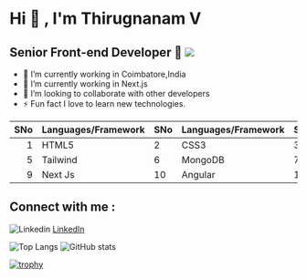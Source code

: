 # Hi 👋 , I'm Thirugnanam V 
 
  ## Senior Front-end Developer :rocket:   <img src="https://hits.seeyoufarm.com/api/count/incr/badge.svg?url=https%3A%2F%2Fgithub.com%2F{username}1212%2Fhit-counter">
 

- 🔭 I’m currently working in Coimbatore,India
- 🌱 I’m currently working in  Next.js
- 👯 I’m looking to collaborate with other developers
- ⚡️ Fun fact I love to learn new technologies.

| SNo| Languages/Framework     | SNo| Languages/Framework     | SNo| Languages/Framework     | SNo| Languages     |             
|-----:|---------------|------|---------------|------|---------------|------|---------------|
|     1|   HTML5     |     2| CSS3         |     3|   SASS  |     4| PHP   |
|     5| Tailwind    |     6| MongoDB       |     7| React       |     8| MYSQL         |
|     9| Next Js      |    10| Angular         |    11|        |    12|         |



## Connect with me : 
![Linkedin](https://i.stack.imgur.com/gVE0j.png) [LinkedIn](https://www.linkedin.com/in/thiruvts)

![Top Langs](https://github-readme-stats.vercel.app/api/top-langs/?username=thiruvts&layout=compact)     ![GitHub stats](https://github-readme-stats.vercel.app/api?username=thiruvts)

[![trophy](https://github-profile-trophy.vercel.app/?username=Thiruvts)](https://github.com/Thiruvts/github-profile-trophy)

